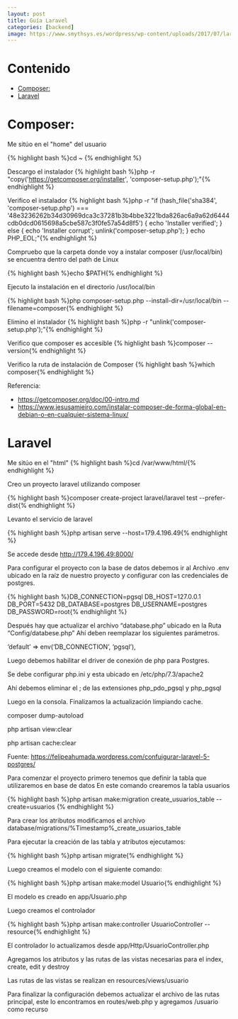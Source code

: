 ```yaml
---
layout: post
title: Guía Laravel
categories: [backend]
image: https://www.smythsys.es/wordpress/wp-content/uploads/2017/07/laravel.png
---
```

# Contenido

- [Composer:](#composer)
- [Laravel](#laravel)



# Composer:

Me sitúo en el "home" del usuario

{% highlight bash %}cd ~ {% endhighlight %}



Descargo el instalador
{% highlight bash %}php -r "copy('https://getcomposer.org/installer', 'composer-setup.php');"{% endhighlight %}


Verifico el instalador
{% highlight bash %}php -r "if (hash_file('sha384', 'composer-setup.php') === '48e3236262b34d30969dca3c37281b3b4bbe3221bda826ac6a9a62d6444cdb0dcd0615698a5cbe587c3f0fe57a54d8f5') { echo 'Installer verified'; } else { echo 'Installer corrupt'; unlink('composer-setup.php'); } echo PHP_EOL;"{% endhighlight %}


Compruebo que la carpeta donde voy a instalar composer (/usr/local/bin) se encuentra dentro del path de Linux

{% highlight bash %}echo $PATH{% endhighlight %}


Ejecuto la instalación en el directorio /usr/local/bin

{% highlight bash %}php composer-setup.php --install-dir=/usr/local/bin --filename=composer{% endhighlight %}


Elimino el instalador
{% highlight bash %}php -r "unlink('composer-setup.php');"{% endhighlight %}


Verifico que composer es accesible
{% highlight bash %}composer --version{% endhighlight %}


Verifico la ruta de instalación de Composer
{% highlight bash %}which composer{% endhighlight %}


Referencia: 
* https://getcomposer.org/doc/00-intro.md
* https://www.jesusamieiro.com/instalar-composer-de-forma-global-en-debian-o-en-cualquier-sistema-linux/

# Laravel

Me sitúo en el "html" 
{% highlight bash %}cd /var/www/html/{% endhighlight %}

Creo un proyecto laravel utilizando composer

{% highlight bash %}composer create-project laravel/laravel test --prefer-dist{% endhighlight %}

Levanto el servicio de laravel

{% highlight bash %}php artisan serve --host=179.4.196.49{% endhighlight %}

Se accede desde http://179.4.196.49:8000/

Para configurar el proyecto con la base de datos debemos ir al Archivo .env ubicado en la raíz de nuestro proyecto y configurar con las credenciales de postgres.

{% highlight bash %}DB_CONNECTION=pgsql
DB_HOST=127.0.0.1
DB_PORT=5432
DB_DATABASE=postgres
DB_USERNAME=postgres
DB_PASSWORD=root{% endhighlight %}

Después hay que actualizar el archivo “database.php” ubicado en la Ruta “Config/databese.php” 
Ahí deben reemplazar los siguientes parámetros.

‘default’ => env(‘DB_CONNECTION’, ‘pgsql’),

Luego debemos habilitar el driver de conexión de php para Postgres.

Se debe configurar php.ini y esta ubicado en /etc/php/7.3/apache2

Ahí debemos eliminar el ; de las extensiones php_pdo_pgsql y php_pgsql

Luego en la consola. Finalizamos la actualización limpiando cache.

composer dump-autoload

php artisan view:clear

php artisan cache:clear

Fuente: https://felipeahumada.wordpress.com/confuigurar-laravel-5-postgres/

Para comenzar el proyecto primero tenemos que definir la tabla que utilizaremos en base de datos
En este comando crearemos la tabla usuarios

{% highlight bash %}php artisan make:migration create_usuarios_table --create=usuarios {% endhighlight %}

Para crear los atributos modificamos el archivo database/migrations/%Timestamp%_create_usuarios_table

Para ejecutar la creación de las tabla y atributos ejecutamos:

{% highlight bash %}php artisan migrate{% endhighlight %}

Luego creamos el modelo con el siguiente comando:

{% highlight bash %}php artisan make:model Usuario{% endhighlight %}


El modelo es creado en app/Usuario.php

Luego creamos el controlador

{% highlight bash %}php artisan make:controller UsuarioController --resource{% endhighlight %}

El controlador lo actualizamos desde app/Http/UsuarioController.php

Agregamos los atributos y las rutas de las vistas necesarias para el index, create, edit y destroy

Las rutas de las vistas se realizan en resources/views/usuario

Para finalizar la configuración debemos actualizar el archivo de las rutas principal, este lo encontramos
en routes/web.php y  agregamos /usuario como recurso

